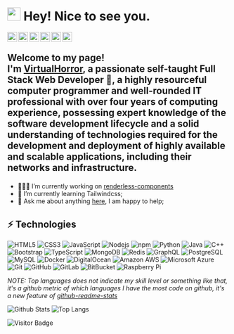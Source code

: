 <h1><img src="https://emojis.slackmojis.com/emojis/images/1531849430/4246/blob-sunglasses.gif?1531849430" width="30"/> Hey! Nice to see you.</h1>
<a href="https://discord.com/users/638766162674581537">
  <img align="left" alt="VirtualHorror's Discord Tag" width="22px" src="https://raw.githubusercontent.com/peterthehan/peterthehan/master/assets/discord.svg" />
</a>
<a href="https://twitter.com/Virtual_Horror/">
  <img align="left" alt="VirtualHorror | Twitter" width="22px" src="https://raw.githubusercontent.com/peterthehan/peterthehan/master/assets/twitter.svg" />
</a>
<a href="https://www.twitch.tv/virtual_horrorv/">
  <img align="left" alt="VirtualHorror's Twitch" width="22px" src="https://raw.githubusercontent.com/peterthehan/peterthehan/master/assets/twitch.svg" />
</a>
<a href="https://open.spotify.com/user/awj0iy1ly2sbsjfjcds77t6wa/">
  <img align="left" alt="VirtualHorror's Spotify" width="22px" src="https://raw.githubusercontent.com/peterthehan/peterthehan/master/assets/spotify.svg" />
</a>
<a href="https://www.reddit.com/user/VirtualHorror/">
  <img align="left" alt="VirtualHorror's Reddit" width="22px" src="https://raw.githubusercontent.com/peterthehan/peterthehan/master/assets/reddit.svg" />
</a>
<a href="https://github.com/VirtualHorror/">
  <img align="left" alt="VirtualHorror's Github" width="22px" src="https://raw.githubusercontent.com/peterthehan/peterthehan/master/assets/github.svg" />
</a>

<br />

## <p>Welcome to my page! </br> I'm [VirtualHorror](https://virtualhorror.github.io/), a passionate self-taught Full Stack Web Developer 🚀, a highly resourceful computer programmer and well-rounded IT professional with over four years of computing experience, possessing expert knowledge of the software development lifecycle and a solid understanding of technologies required for the development and deployment of highly available and scalable applications, including their networks and infrastructure.

- 👨🏽‍💻 I’m currently working on [renderless-components](https://github.com/timelessco/renderless-components)
- 🌱 I’m currently learning Tailwindcss; 
- 💬 Ask me about anything [here](https://github.com/VirtualHorror/VirtualHorror/discussions), I am happy to help;

## ⚡ Technologies

![HTML5](https://img.shields.io/badge/-HTML5-E34F26?style=flat-square&logo=html5&logoColor=white)
![CSS3](https://img.shields.io/badge/-CSS3-1572B6?style=flat-square&logo=css3)
![JavaScript](https://img.shields.io/badge/-JavaScript-black?style=flat-square&logo=javascript)
![Nodejs](https://img.shields.io/badge/-Nodejs-black?style=flat-square&logo=Node.js)
![npm](https://img.shields.io/badge/-NPM-CB3837?style=flat-square&logo=npm&logoColor=white)
![Python](https://img.shields.io/badge/-Python-black?style=flat-square&logo=Python)
![Java](https://img.shields.io/badge/-java-E34A86?style=flat-square&logo=java)
![C++](https://img.shields.io/badge/-C++-00599C?style=flat-square&logo=c)
![Bootstrap](https://img.shields.io/badge/-Bootstrap-563D7C?style=flat-square&logo=bootstrap)
![TypeScript](https://img.shields.io/badge/-TypeScript-007ACC?style=flat-square&logo=typescript)
![MongoDB](https://img.shields.io/badge/-MongoDB-black?style=flat-square&logo=mongodb)
![Redis](https://img.shields.io/badge/-Redis-black?style=flat-square&logo=Redis)
![GraphQL](https://img.shields.io/badge/-GraphQL-E10098?style=flat-square&logo=graphql)
![PostgreSQL](https://img.shields.io/badge/-PostgreSQL-336791?style=flat-square&logo=postgresql)
![MySQL](https://img.shields.io/badge/-MySQL-black?style=flat-square&logo=mysql)
![Docker](https://img.shields.io/badge/-Docker-black?style=flat-square&logo=docker)
![DigitalOcean](https://img.shields.io/badge/-Digital%20Ocean-darkblue?style=flat-square&logo=digitalocean)
![Amazon AWS](https://img.shields.io/badge/Amazon%20AWS-232F3E?style=flat-square&logo=amazon-aws)
![Microsoft Azure](https://img.shields.io/badge/Microsoft%20Azure-232F7E?style=flat-square&logo=microsoft-azure)
![Git](https://img.shields.io/badge/-Git-black?style=flat-square&logo=git)
![GitHub](https://img.shields.io/badge/-GitHub-181717?style=flat-square&logo=github)
![GitLab](https://img.shields.io/badge/-GitLab-FCA121?style=flat-square&logo=gitlab)
![BitBucket](https://img.shields.io/badge/-BitBucket-darkblue?style=flat-square&logo=bitbucket)
![Raspberry Pi](https://img.shields.io/badge/-Raspberry%20Pi-C51A4A?style=flat-square&logo=Raspberry-Pi)

*NOTE: Top languages does not indicate my skill level or something like that, it's a github metric of which languages I have the most code on github, it's a new feature of [github-readme-stats](https://github.com/anuraghazra/github-readme-stats)*

![Github Stats](https://github-readme-stats.vercel.app/api?username=VirtualHorror&count_private=true&show_icons=true&include_all_commits=true)
![Top Langs](https://github-readme-stats.vercel.app/api/top-langs/?username=VirtualHorror&hide=TeX&layout=compact)

![Visitor Badge](https://visitor-badge.laobi.icu/badge?page_id=VirtualHorror.VirtualHorror)
